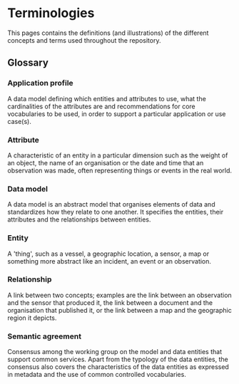 # Terminologies

This pages contains the definitions (and illustrations) of the different concepts and terms used throughout the repository. 

## Glossary

### Application profile

A data model defining which entities and attributes to use, what the cardinalities of the attributes are and recommendations for core vocabularies  to be used, in order to support a particular application or use case(s).

### Attribute

A characteristic of an entity in a particular dimension such as the weight of an object, the name of an organisation or the date and time that an observation was made, often representing things or events in the real world.

### Data model

A data model is an abstract model that organises elements of data and standardizes how they relate to one another. It specifies the entities, their attributes and the relationships between entities. 

### Entity

A 'thing', such as a vessel, a geographic location, a sensor, a map or something more abstract like an incident, an event or an observation.

### Relationship

A link between two concepts; examples are the link between an observation and the sensor that produced it, the link between a document and the organisation that published it, or the link between a map and the geographic region it depicts.

### Semantic agreement

Consensus among the working group on the model and data entities that support common services. Apart from the typology of the data entities, the consensus also covers the characteristics of the data entities as expressed in metadata and the use of common controlled vocabularies.
